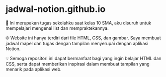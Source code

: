 # jadwal-notion.github.io
🏫 Ini merupakan tugas sekolahku saat kelas 10 SMA, aku disuruh untuk mempelajari mengenai list dan mempraktekannya.

🌐 Website ini hanya terdiri dari file HTML, CSS, dan gambar. Saya membuat jadwal mapel dan tugas dengan tampilan menyerupai dengan aplikasi Notion.

💡 Semoga repositori ini dapat bermanfaat bagi yang ingin belajar HTML dan CSS, serta dapat memberikan inspirasi dalam membuat tampilan yang menarik pada aplikasi web.
